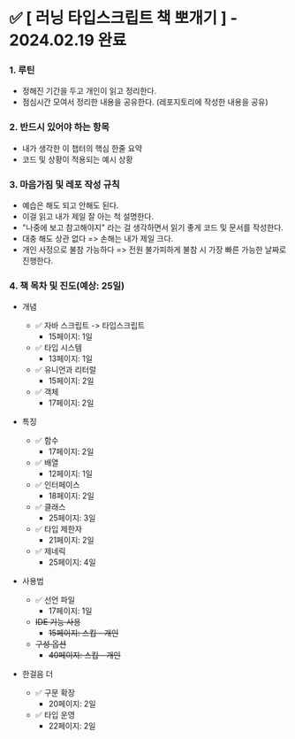 # :white_check_mark: [ 러닝 타입스크립트 책 뽀개기 ] - 2024.02.19 완료

### 1. 루틴
- 정해진 기간을 두고 개인이 읽고 정리한다.
- 점심시간 모여서 정리한 내용을 공유한다. (레포지토리에 작성한 내용을 공유)

### 2. 반드시 있어야 하는 항목
- 내가 생각한 이 챕터의 핵심 한줄 요약   
- 코드 및 상황이 적용되는 예시 상황   

### 3. 마음가짐 및 레포 작성 규칙
- 예습은 해도 되고 안해도 된다.
- 이걸 읽고 내가 제일 잘 아는 척 설명한다.   
- "나중에 보고 참고해야지" 라는 걸 생각하면서 읽기 좋게 코드 및 문서를 작성한다.   
- 대충 해도 상관 없다 => 손해는 내가 제일 크다.   
- 개인 사정으로 불참 가능하다 => 전원 불가피하게 불참 시 가장 빠른 가능한 날짜로 진행한다.   


### 4. 책 목차 및 진도(예상: 25일)
- 개념
  - :white_check_mark: 자바 스크립트 -> 타입스크립트
    - 15페이지: 1일
  - :white_check_mark: 타입 시스템
    - 13페이지: 1일   
  - :white_check_mark: 유니언과 리터럴
    - 15페이지: 2일   
  - :white_check_mark: 객체
    - 17페이지: 2일

- 특징
  - :white_check_mark: 함수 
    - 17페이지: 2일
  - :white_check_mark: 배열
    - 12페이지: 1일
  - :white_check_mark: 인터페이스
    - 18페이지: 2일
  - :white_check_mark: 클래스
    - 25페이지: 3일
  - :white_check_mark: 타입 제한자
    - 21페이지: 2일
  - :white_check_mark: 제네릭
    - 25페이지: 4일
- 사용법
  - :white_check_mark: 선언 파일
    - 17페이지: 1일
  - ~~IDE 기능 사용~~
    - ~~15페이지: 스킵 - 개인~~
  - ~~구성 옵션~~
    - ~~40페이지: 스킵 - 개인~~
- 한걸음 더
  - :white_check_mark: 구문 확장
    - 20페이지: 2일
  - :white_check_mark: 타입 운영
    - 22페이지: 2일
